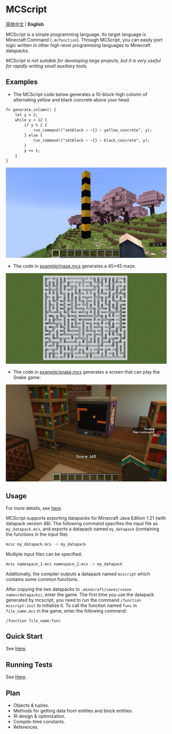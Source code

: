 # MCScript

[简体中文](README_zh-CN.md) | **English**

MCScript is a simple programming language. Its target language is Minecraft Command (`.mcfunction`). Through MCScript, you can easily port logic written in other high-level programming languages to Minecraft datapacks. 

*MCScript is not suitable for developing large projects, but it is very useful for rapidly writing small auxiliary tools.*

## Examples

- The MCScript code below generates a 10-block-high column of alternating yellow and black concrete above your head. 

```
fn generate_column() {
    let y = 2;
    while y < 12 {
        if y % 2 {
            run_command!("setblock ~ ~{} ~ yellow_concrete", y);
        } else {
            run_command!("setblock ~ ~{} ~ black_concrete", y);
        }
        y += 1;
    }
}
```

![generating a column](pictures/2024-07-22_14.37.48.png)

- The code in [example/maze.mcs](example/maze.mcs) generates a 45×45 maze.

![generating a maze](pictures/2024-07-24_00.51.23.png)

- The code in [example/snake.mcs](example/snake.mcs) generates a screen that can play the Snake game:

![snake](pictures/2024-07-28_17.02.57.png)

## Usage

For more details, see [here](usage.md). 

MCScript supports exporting datapacks for Minecraft Java Edition 1.21 (with datapack version 48). The following command specifies the input file as `my_datapack.mcs`, and exports a datapack named `my_datapack` (containing the functions in the input file).

```sh
mcsc my_datapack.mcs -o my_datapack
```

Multiple input files can be specified:

```sh
mcsc namespace_1.mcs namespace_2.mcs -o my_datapack
```

Additionally, the compiler outputs a datapack named `mcscript` which contains some common functions.

After copying the two datapacks to `.minecraft/saves/<save name>/datapacks/`, enter the game. The first time you use the datapack generated by mcscript, you need to run the command `/function mcscript:init` to initialize it. To call the function named `func` in `file_name.mcs` in the game, enter the following command:

```
/function file_name:func
```

## Quick Start

See [Here](MCScript.md). 

## Running Tests

See [Here](test.md). 

## Plan

- Objects & tuples. 
- Methods for getting data from entities and block entities.
- IR design & optimization. 
- Compile-time constants. 
- References. 